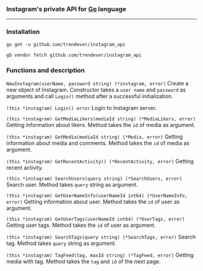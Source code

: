 ### Instagram's private API for [Go](www.golang.org) language

---

### Installation

`go get -u github.com/trendever/instagram_api`

`gb vendor fetch github.com/trendever/instagram_api`

### Functions and description

`NewInstagram(userName, password string) (*instagram, error)` Create a new object of Instagram. Constructor takes a `user name` and `password` as arguments and call `Login()` method after a successful initialization.

`(this *instagram) Login() error` Login to Instagram server.

`(this *instagram) GetMediaLikers(mediaId string) (*MediaLikers, error)` Getting information about likers. Method takes the `id` of media as argument.

`(this *instagram) GetMedia(mediaId string) (*Media, error)` Getting information about media and comments. Method takes the `id` of media as argument.

`(this *instagram) GetRecentActivity() (*RecentActivity, error)` Getting recent activity.

`(this *instagram) SearchUsers(query string) (*SearchUsers, error)` Search user. Method takes `query` string as argument.

`(this *instagram) GetUserNameInfo(userNameId int64) (*UserNameInfo, error)` Getting information about user. Method takes the `id` of user as argument.

`(this *instagram) GetUserTags(userNameId int64) (*UserTags, error)` Getting user tags. Method takes the `id` of user as argument.

`(this *instagram) SearchTags(query string) (*SearchTags, error)` Search tag. Method takes `query` string as argument.

`(this *instagram) TagFeed(tag, maxId string) (*TagFeed, error)` Getting media with tag. Method takes the `tag` and `id` of the next page.